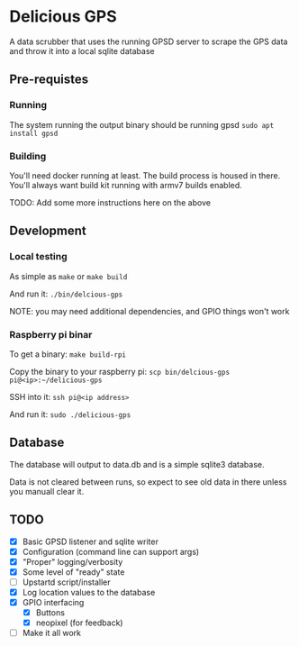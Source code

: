 # Delicious GPS

A data scrubber that uses the running GPSD server to scrape the GPS data and throw it into a local sqlite database

## Pre-requistes

### Running

The system running the output binary should be running gpsd `sudo apt install gpsd`

### Building

You'll need docker running at least. The build process is housed in there. You'll always want build kit running with armv7 builds enabled.

TODO: Add some more instructions here on the above

## Development

### Local testing

As simple as `make` or `make build`

And run it: `./bin/delcious-gps`

NOTE: you may need additional dependencies, and GPIO things won't work

### Raspberry pi binar

To get a binary: `make build-rpi`

Copy the binary to your raspberry pi: `scp bin/delcious-gps pi@<ip>:~/delicious-gps`

SSH into it: `ssh pi@<ip address>`

And run it: `sudo ./delicious-gps`

## Database

The database will output to data.db and is a simple sqlite3 database.

Data is not cleared between runs, so expect to see old data in there unless you
manuall clear it.

## TODO

- [x] Basic GPSD listener and sqlite writer
- [x] Configuration (command line can support args)
- [x] "Proper" logging/verbosity
- [x] Some level of "ready" state
- [ ] Upstartd script/installer
- [x] Log location values to the database
- [x] GPIO interfacing
  - [x] Buttons
  - [x] neopixel (for feedback)
- [ ] Make it all work
